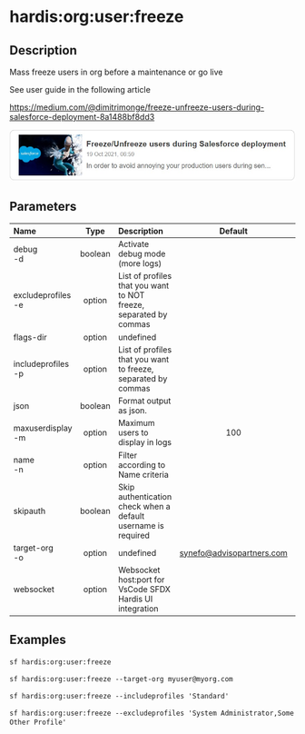 <!-- This file has been generated with command 'sf hardis:doc:plugin:generate'. Please do not update it manually or it may be overwritten -->
# hardis:org:user:freeze

## Description

Mass freeze users in org before a maintenance or go live

See user guide in the following article

<https://medium.com/@dimitrimonge/freeze-unfreeze-users-during-salesforce-deployment-8a1488bf8dd3>

[![How to freeze / unfreeze users during a Salesforce deployment](https://github.com/hardisgroupcom/sfdx-hardis/raw/main/docs/assets/images/article-freeze.jpg)](https://medium.com/@dimitrimonge/freeze-unfreeze-users-during-salesforce-deployment-8a1488bf8dd3)

## Parameters

| Name                   |  Type   | Description                                                       |           Default           | Required | Options |
|:-----------------------|:-------:|:------------------------------------------------------------------|:---------------------------:|:--------:|:-------:|
| debug<br/>-d           | boolean | Activate debug mode (more logs)                                   |                             |          |         |
| excludeprofiles<br/>-e | option  | List of profiles that you want to NOT freeze, separated by commas |                             |          |         |
| flags-dir              | option  | undefined                                                         |                             |          |         |
| includeprofiles<br/>-p | option  | List of profiles that you want to freeze, separated by commas     |                             |          |         |
| json                   | boolean | Format output as json.                                            |                             |          |         |
| maxuserdisplay<br/>-m  | option  | Maximum users to display in logs                                  |             100             |          |         |
| name<br/>-n            | option  | Filter according to Name criteria                                 |                             |          |         |
| skipauth               | boolean | Skip authentication check when a default username is required     |                             |          |         |
| target-org<br/>-o      | option  | undefined                                                         | <synefo@advisopartners.com> |          |         |
| websocket              | option  | Websocket host:port for VsCode SFDX Hardis UI integration         |                             |          |         |

## Examples

```shell
sf hardis:org:user:freeze
```

```shell
sf hardis:org:user:freeze --target-org myuser@myorg.com
```

```shell
sf hardis:org:user:freeze --includeprofiles 'Standard'
```

```shell
sf hardis:org:user:freeze --excludeprofiles 'System Administrator,Some Other Profile'
```


